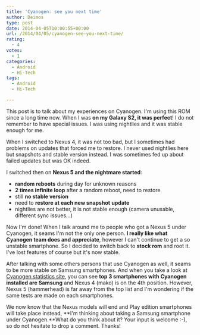 ```yaml
---
title: 'Cyanogen: see you next time'
author: Deimos
type: post
date: 2014-04-05T10:00:55+00:00
url: /2014/04/05/cyanogen-see-you-next-time/
rating:
  - 4
votes:
  - 1
categories:
  - Android
  - Hi-Tech
tags:
  - Android
  - Hi-Tech

---
```


This post is to talk about my experiences on Cyanogen. I'm using this ROM since a long time now. When I was **on my Galaxy S2, it was perfect**! I do not remember to have special issues. I was using nightlies and it was stable enough for me.

When I switched to Nexus 4, it was not too bad, but I sometimes had problems on updates that forced me to restore. I never used nightlies here but snapshots and stable version instead. I was sometimes fed up about failed updates but was OK indeed.

I switched then on **Nexus 5 and the nightmare started**:

  * **random reboots** during day for unknown reasons
  * **2 times infinite loop** after a random reboot, need to restore
  * still **no stable version**
  * need to **restore at each new snapshot** **update**
  * nightlies are not better, it is not stable enough (camera unusable, different sync issues...)

Now I'm done! When I talk around me to people who got a Nexus 5 under Cyanogen, it seams I'm not the only one person. **I really like what Cyanogen team does and appreciate**, however I can't continue to get a so unstable smartphone. So I decided to switch back to **stock rom** and root it. I've lost features of course but it's now stable.

After talking with some others persons that use Cyanogen as well, it seams to be more stable on Samsung smartphones. And when you take a look at [Cyanogen statistics site](http://stats.cyanogenmod.com/), you can see **top 3 smartphones with Cyanogen installed are Samsung** and Nexus 4 (mako) is on the 4th position. However, Nexus 5 (hammerhead) is far away from the top list and I'm wondering if the same tests are made on each smartphones.

We now know that the Nexus models will end and Play edition smartphones will take place instead, **I'm thinking about taking a Samsung smartphone under Cyanogen.**What do you think about it? Your input is welcome :-), so do not hesitate to drop a comment. Thanks!